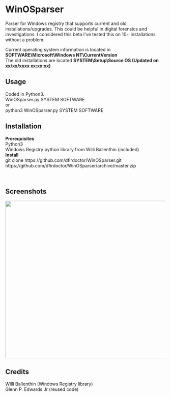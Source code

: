 # WinOSparser
Parser for Windows registry that supports current and old installations/upgrades. This could be helpful in digital forensics and investigations. I considered this beta I've tested this on 10+ installations without a problem.

Current operating system information is located in <b>SOFTWARE\Microsoft\Windows NT\CurrentVersion </b> <br/>
The old installations are located <b>SYSTEM\Setup\Source OS (Updated on xx/xx/xxxx xx:xx:xx)</b>
<h2>Usage</h2>
<p>Coded in Python3. <br/>
WinOSparser.py SYSTEM SOFTWARE <br/>
  or<br/>
python3 WinOSparser.py SYSTEM SOFTWARE<br/>
</p>
<h2>Installation</h2>
<p>
  <b>Prerequisites</b> <br/>
  Python3<br/>
  Windows Registry python library from Willi Ballenthin (included)
  <br/>
  <b>Install</b><br/>
 git clone https://github.com/dfirdoctor/WinOSparser.git <br/>
 https://github.com/dfirdoctor/WinOSparser/archive/master.zip
</p> <br/>
<h2>Screenshots</h2>
<a href="Screenshot WinOSparser"><img src="https://github.com/dfirdoctor/WinOSparser/blob/master/image/WinOSparser.png?raw=true" width="732" height="495" style="max-width:100%;"></a>

<h2>Credits</h2>
Willi Ballenthin (Windows Registry library) <br/>
Glenn P. Edwards Jr (reused code)
